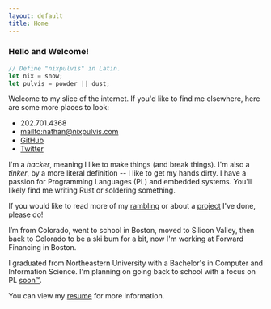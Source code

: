 ```yaml
---
layout: default
title: Home
---
```


### Hello and Welcome!

```rust
// Define "nixpulvis" in Latin.
let nix = snow;
let pulvis = powder || dust;
```

Welcome to my slice of the internet. If you'd like to find me elsewhere, here
are some more places to look:

- 202.701.4368
- <mailto:nathan@nixpulvis.com>
- [GitHub](https://github.com/nixpulvis)
- [Twitter](https://twitter.com/nixpulvis)

I'm a *hacker*, meaning I like to make things (and break things). I'm also a
*tinker*, by a more literal definition -- I like to get my hands dirty. I have
a passion for Programming Languages (PL) and embedded systems. You'll likely
find me writing Rust or soldering something.

If you would like to read more of my [rambling](/ramblings) or about a
[project](/projects) I've done, please do!

I’m from Colorado, went to school in Boston, moved to Silicon Valley, then back
to Colorado to be a ski bum for a bit, now I'm working at Forward Financing in
Boston.

I graduated from Northeastern University with a Bachelor's in Computer and
Information Science. I'm planning on going back to school with a focus on PL
[soon™](https://gaming.stackexchange.com/questions/23112/where-did-soon-originate).

You can view my [resume](/resume.pdf) for more information.

